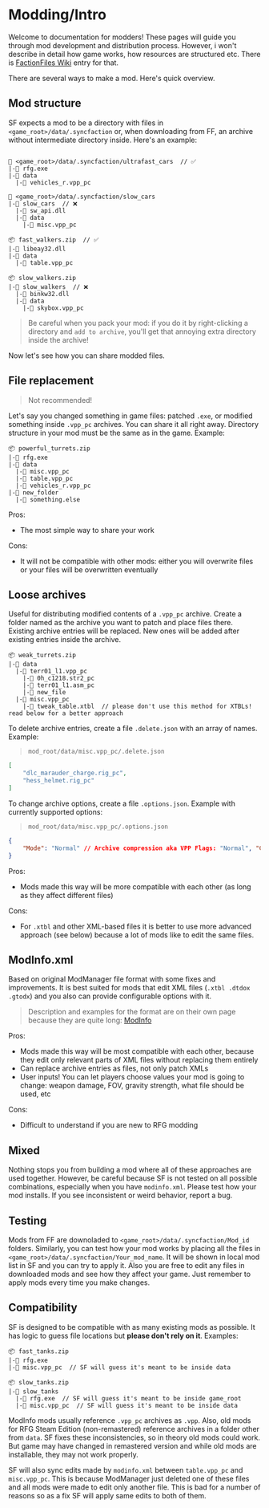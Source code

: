 # Modding/Intro

Welcome to documentation for modders! These pages will guide you through mod development and distribution process. However, i won't describe in detail how game works, how resources are structured etc. There is [FactionFiles Wiki](https://www.redfactionwiki.com/wiki/RF:G_Editing_Main_Page) entry for that.

There are several ways to make a mod. Here's quick overview.

## Mod structure

SF expects a mod to be a directory with files in `<game_root>/data/.syncfaction` or, when downloading from FF, an archive without intermediate directory inside. Here's an example:

```

📂 <game_root>/data/.syncfaction/ultrafast_cars  // ✅
|-📄 rfg.exe
|-📂 data
  |-📄 vehicles_r.vpp_pc

📂 <game_root>/data/.syncfaction/slow_cars
|-📂 slow_cars  // ❌
  |-📄 sw_api.dll
  |-📂 data
    |-📄 misc.vpp_pc

📦 fast_walkers.zip  // ✅
|-📄 libeay32.dll
|-📂 data
  |-📄 table.vpp_pc

📦 slow_walkers.zip
|-📂 slow_walkers  // ❌
  |-📄 binkw32.dll
  |-📂 data
    |-📄 skybox.vpp_pc
```

> Be careful when you pack your mod: if you do it by right-clicking a directory and `add to archive`, you'll get that annoying extra directory inside the archive!

Now let's see how you can share modded files.

## File replacement

> Not recommended!

Let's say you changed something in game files: patched `.exe`, or modified something inside `.vpp_pc` archives. You can share it all right away. Directory structure in your mod must be the same as in the game. Example:

```
📦 powerful_turrets.zip
|-📄 rfg.exe
|-📂 data
  |-📄 misc.vpp_pc
  |-📄 table.vpp_pc
  |-📄 vehicles_r.vpp_pc
|-📂 new_folder
  |-📄 something.else
```

Pros:

* The most simple way to share your work

Cons:

* It will not be compatible with other mods: either you will overwrite files or your files will be overwritten eventually

## Loose archives

Useful for distributing modified contents of a `.vpp_pc` archive. Create a folder named as the archive you want to patch and place files there. Existing archive entries will be replaced. New ones will be added after existing entries inside the archive.

```
📦 weak_turrets.zip
|-📂 data
  |-📂 terr01_l1.vpp_pc
    |-📄 0h_c1218.str2_pc
    |-📄 terr01_l1.asm_pc
    |-📄 new_file
  |-📂 misc.vpp_pc
    |-📄 tweak_table.xtbl  // please don't use this method for XTBLs! read below for a better approach
```

To delete archive entries, create a file `.delete.json` with an array of names. Example:

> `mod_root/data/misc.vpp_pc/.delete.json`

```json
[
    "dlc_marauder_charge.rig_pc",
    "hess_helmet.rig_pc"
]
```

To change archive options, create a file `.options.json`. Example with currently supported options:

> `mod_root/data/misc.vpp_pc/.options.json`

```json
{
	"Mode": "Normal" // Archive compression aka VPP Flags: "Normal", "Compressed", "Condensed", "Compacted" (both compressed and compacted)
}
```

Pros:

* Mods made this way will be more compatible with each other (as long as they affect different files)

Cons:

* For `.xtbl` and other XML-based files it is better to use more advanced approach (see below) because a lot of mods like to edit the same files.

## ModInfo.xml

Based on original ModManager file format with some fixes and improvements. It is best suited for mods that edit XML files (`.xtbl .dtdox .gtodx`) and you also can provide configurable options with it.

> Description and examples for the format are on their own page because they are quite long: [ModInfo](modinfo.md)

Pros:

* Mods made this way will be most compatible with each other, because they edit only relevant parts of XML files without replacing them entirely
* Can replace archive entries as files, not only patch XMLs
* User inputs! You can let players choose values your mod is going to change: weapon damage, FOV, gravity strength, what file should be used, etc

Cons:

* Difficult to understand if you are new to RFG modding

## Mixed

Nothing stops you from building a mod where all of these approaches are used together. However, be careful because SF is not tested on all possible combinations, especially when you have `modinfo.xml`. Please test how your mod installs. If you see inconsistent or weird behavior, report a bug.

## Testing

Mods from FF are downoladed to `<game_root>/data/.syncfaction/Mod_id` folders. Similarly, you can test how your mod works by placing all the files in `<game_root>/data/.syncfaction/Your_mod_name`. It will be shown in local mod list in SF and you can try to apply it. Also you are free to edit any files in downloaded mods and see how they affect your game. Just remember to apply mods every time you make changes.

## Compatibility

SF is designed to be compatible with as many existing mods as possible. It has logic to guess file locations but **please don't rely on it**. Examples:

```
📦 fast_tanks.zip
|-📄 rfg.exe
|-📄 misc.vpp_pc  // SF will guess it's meant to be inside data
```

```
📦 slow_tanks.zip
|-📂 slow_tanks
  |-📄 rfg.exe  // SF will guess it's meant to be inside game_root
  |-📄 misc.vpp_pc  // SF will guess it's meant to be inside data
```

ModInfo mods usually reference `.vpp_pc` archives as `.vpp`. Also, old mods for RFG Steam Edition (non-remastered) reference archives in a folder other from `data`. SF fixes these inconsistencies, so in theory old mods could work. But game may have changed in remastered version and while old mods are installable, they may not work properly.

SF will also sync edits made by `modinfo.xml` between `table.vpp_pc` and `misc.vpp_pc`. This is because ModManager just deleted one of these files and all mods were made to edit only another file. This is bad for a number of reasons so as a fix SF will apply same edits to both of them.
